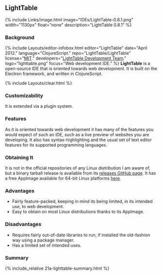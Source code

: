 ## LightTable
{% include Links/image.html image="IDEs/LightTable-0.8.1.png" width="1130px" float="none" description="LightTable 0.8.1" %}

### Background
{% include Layouts/editor-infobox.html editor="LightTable" date="April 2012." language="ClojureScript." repo="LightTable/LightTable" license="<a href='https://github.com/LightTable/LightTable/blob/master/LICENSE.md' link='_blank'>MIT</a>." developers="<a href='https://github.com/LightTable/LightTable/graphs/contributors' link='_blank'>LightTable Development Team</a>." logo="lighttable.png" focus="Web development IDE." %}
**LightTable** is a open-source IDE that is oriented towards web development. It is built on the Electron framework, and written in ClojureScript.

{% include Layouts/clear.html %}<br/>

### Customizability
It is extended via a plugin system.

### Features
As it is oriented towards web development it has many of the features you would expect of such an IDE, such as a live preview of websites you are developing. It also has syntax-highlighting and the usual set of text editor features for its supported programming languages.

### Obtaining It
It is not in the official repositories of any Linux distribution I am aware of, but a binary tarball release is available from its [releases GitHub page](https://github.com/LightTable/LightTable/releases). It has a free AppImage available for 64-bit Linux platforms [here](https://www.dropbox.com/s/3fbofqvkn8ex55q/LightTable-0.8.1_x64.AppImage.tar.gz?dl=0).

### Advantages
* Fairly feature-packed, keeping in mind its being limited, in its intended use, to web development.
* Easy to obtain on most Linux distributions thanks to its AppImage.

### Disadvantages
* Requires fairly out-of-date libraries to run, if installed the old-fashion way using a package manager.
* Has a limited set of intended uses.

### Summary
{% include_relative 21a-lighttable-summary.html %}
